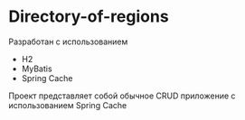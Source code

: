 # Directory-of-regions
Разработан с использованием
* H2
* MyBatis
* Spring Cache

Проект представляет собой обычное CRUD приложение с использованием Spring Cache
